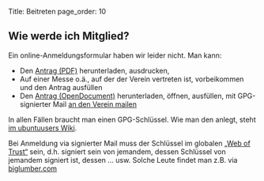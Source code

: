 Title: Beitreten
page_order: 10

## Wie werde ich Mitglied?

Ein online-Anmeldungsformular haben wir leider nicht. Man kann:

 * Den [Antrag (PDF)]({filename}/files/Mitgliedsantrag.pdf)
   herunterladen, ausdrucken, 
 * Auf einer Messe o.ä., auf der der Verein vertreten ist,
   vorbeikommen und den Antrag ausfüllen 
 * Den [Antrag (OpenDocument)]({filename}/files/Mitgliedsantrag_0.odt)
   herunterladen, öffnen, ausfüllen, mit GPG-signierter Mail [an den
   Verein mailen](mailto:vorstand-de-ev@lists.ubuntu.com)

In allen Fällen braucht man einen GPG-Schlüssel. Wie man den anlegt,
steht [im ubuntuusers Wiki](https://wiki.ubuntuusers.de/GnuPG).

Bei Anmeldung via signierter Mail muss der Schlüssel im globalen
[„Web of Trust“](http://de.wikipedia.org/wiki/Web_of_Trust) sein,
d.h. signiert sein von jemandem, dessen Schlüssel von jemandem
signiert ist, dessen … usw. Solche Leute findet man z.B. via
[biglumber.com](http://biglumber.com/x/web?qs=Germany)
